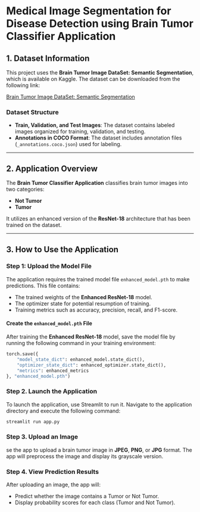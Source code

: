 # Medical Image Segmentation for Disease Detection using Brain Tumor Classifier Application

## 1. Dataset Information

This project uses the **Brain Tumor Image DataSet: Semantic Segmentation**, which is available on Kaggle. The dataset can be downloaded from the following link:

[Brain Tumor Image DataSet: Semantic Segmentation](https://www.kaggle.com/datasets/pkdarabi/brain-tumor-image-dataset-semantic-segmentation)

### Dataset Structure
- **Train, Validation, and Test Images**: The dataset contains labeled images organized for training, validation, and testing.
- **Annotations in COCO Format**: The dataset includes annotation files (`_annotations.coco.json`) used for labeling.

---

## 2. Application Overview

The **Brain Tumor Classifier Application** classifies brain tumor images into two categories:
- **Not Tumor**
- **Tumor**

It utilizes an enhanced version of the **ResNet-18** architecture that has been trained on the dataset.

---

## 3. How to Use the Application

### Step 1: Upload the Model File
The application requires the trained model file `enhanced_model.pth` to make predictions. This file contains:
- The trained weights of the **Enhanced ResNet-18** model.
- The optimizer state for potential resumption of training.
- Training metrics such as accuracy, precision, recall, and F1-score.

#### Create the `enhanced_model.pth` File
After training the **Enhanced ResNet-18** model, save the model file by running the following command in your training environment:

```python
torch.save({
    "model_state_dict": enhanced_model.state_dict(),
    "optimizer_state_dict": enhanced_optimizer.state_dict(),
    "metrics": enhanced_metrics
}, "enhanced_model.pth")
```
### Step 2. Launch the Application
To launch the application, use Streamlit to run it. Navigate to the application directory and execute the following command:

```bash
streamlit run app.py
```
### Step 3. Upload an Image
se the app to upload a brain tumor image in **JPEG**, **PNG**, or **JPG** format. The app will preprocess the image and display its grayscale version.

### Step 4. View Prediction Results
After uploading an image, the app will:

- Predict whether the image contains a Tumor or Not Tumor.
- Display probability scores for each class (Tumor and Not Tumor).
